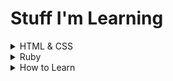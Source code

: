 # Stuff I'm Learning

<details>
<summary>HTML & CSS</summary>

## Border-Sizing Attribute

Setting `box-sizing: border-box;` is an easy way to make CSS sizing computations easier.  By default, setting a width/height value on an object doesn't factor stuff like padding or border values.  So for example, if you define something like this:

```
.box-one {
  padding: 10px;
  height : 100px;
  width  : 100px;
  border : 30px solid red;
  margin : 100px;
}
```

The height in this case is 180 instead of 100.  That's because we have the height, PLUS padding on top and bottom (10 + 10 = 20), PLUS border on top and bottom (30 + 30 = 60).  Alternatively:

```
.box-one {
  padding: 10px;
  height : 100px;
  width  : 100px;
  border : 30px solid red;
  margin : 100px;
  box-sizing: border-box;
}
```

Adding the `box-sizing` attribute ensures width & height computation takes into account the other stuff.  You can set this property on all elements to ensure width/height specifications are exactly what you intend:

```
html {
  box-sizing: border-box;
}

*,
*::before,
*::after {
  box-sizing: inherit;
}
```

</details>

<details>
<summary>Ruby</summary>

## Shovel Operator

This thingy is called a "shovel operator": `<<`.

It is used to append one thing to another.  For example:

```ruby
quote = "I'll have the tuna."
quote << " No crust."

puts quote
  => I'll have the tuna. No crust.
```

This is similar to the `+=` syntax, with a few important differences:
1. `<<` is more memory efficient since it modifies the existing variable rather than reassigning it (less garbage collection needed)
1. `<<` mutates ALL instances of the variable, for example:

Modifying content with `+=`:
```ruby
quote = "You don't turn your back on family, "
line = quote
line += "even when they do."

puts line
  => You don't turn your back on family, even when they do.

puts quote
  => You don't turn your back on family, 
```

Modifying content with `<<`:
```ruby
quote = "You don't turn your back on family, "
line = quote
line << "even when they do."

puts line
  => You don't turn your back on family, even when they do.

puts quote
  => You don't turn your back on family, even when they do.
```

Notice the `puts` outputs are the same in the second example, even though we performed the `<<` action on `line` and not `quote`. quite interesting.

## Ranges
Ranges can be inclusive of the last value or not, depending on the operator you use.  For example:

```ruby
(1..5).to_a
  => [1, 2, 3, 4, 5]

(1...5).to_a
  => [1, 2, 3, 4]
```

Notice the triple dot expression does not include the final number of the range.  Whereas the double-dot expression DOES include the final number in the range.

## .map() and .collect()

These two methods apply a transformation to items in an array.  For example:

```ruby
array = [1, 2, 3]
new_array = array.map { |item| item + 5 }
  => [6, 7, 8]
```

I've seen `.map()` used more commonly than `.collect()`.

## Synonyms
`raise` and `fail` are synonyms.  
`.collect()` and `.map()` are synonyms.  
`.select()` and `.find_all()` are synonyms.  

</details>

<details>
<summary>How to Learn</summary>

## Embracing Challenge
Reframe your thinking from:
- "I can't do this" or
- "I don't understand this"

to:
- "I can't do this ... _yet_"
- "I don't understand this ... _yet_"

This can help diffuse a natural instinct to run away from the challenge, cheat the challenge, or search for a simpler challenge for instant gratification.

## Working Through Discomfort
NOPS for dealing with discomfort during learning:
- Notice it.
- Own it.
- Push into it.
- Stay with it.

Allows your anxities to level off and give you the headspace to drag your comfort zone further.  For example if you don't understand recursion, try writing the simplest recursion method you can.

## How to Start Learning
Start with very small, specific goals that are doable.

## Learning by Reading
1. Consider reading the book away from the computer and absorb as much as possible.
1. Come up with questions or thoughts on different ways of approaching a topic.

</details>
